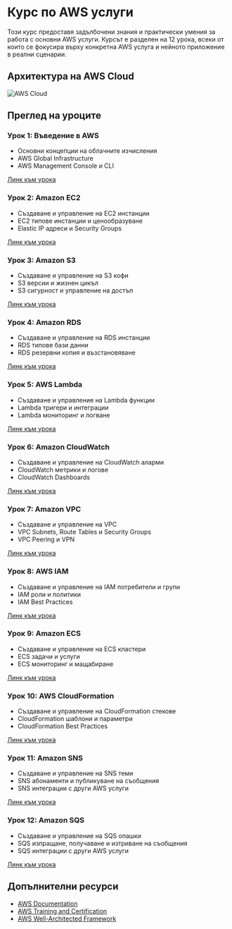 # Курс по AWS услуги

Този курс предоставя задълбочени знания и практически умения за работа с основни AWS услуги. Курсът е разделен на 12 урока, всеки от които се фокусира върху конкретна AWS услуга и нейното приложение в реални сценарии.

## Архитектура на AWS Cloud

![AWS Cloud](/home/yc/Documents/tet/aws_cloud.jpg)



## Преглед на уроците

### Урок 1: Въведение в AWS
- Основни концепции на облачните изчисления
- AWS Global Infrastructure
- AWS Management Console и CLI

[Линк към урока](/Урок_01/README.md)

### Урок 2: Amazon EC2  
- Създаване и управление на EC2 инстанции
- EC2 типове инстанции и ценообразуване
- Elastic IP адреси и Security Groups

[Линк към урока](/Урок_02/README.md)

### Урок 3: Amazon S3
- Създаване и управление на S3 кофи
- S3 версии и жизнен цикъл
- S3 сигурност и управление на достъп

[Линк към урока](/Урок_03/README.md)

### Урок 4: Amazon RDS
- Създаване и управление на RDS инстанции
- RDS типове бази данни
- RDS резервни копия и възстановяване

[Линк към урока](/Урок_04/README.md)

### Урок 5: AWS Lambda
- Създаване и управление на Lambda функции
- Lambda тригери и интеграции
- Lambda мониторинг и логване

[Линк към урока](/Урок_05/README.md)

### Урок 6: Amazon CloudWatch
- Създаване и управление на CloudWatch аларми
- CloudWatch метрики и логове
- CloudWatch Dashboards

[Линк към урока](/Урок_06/README.md)

### Урок 7: Amazon VPC
- Създаване и управление на VPC
- VPC Subnets, Route Tables и Security Groups
- VPC Peering и VPN

[Линк към урока](/Урок_07/README.md)

### Урок 8: AWS IAM
- Създаване и управление на IAM потребители и групи
- IAM роли и политики
- IAM Best Practices

[Линк към урока](/Урок_08/README.md)

### Урок 9: Amazon ECS
- Създаване и управление на ECS кластери
- ECS задачи и услуги
- ECS мониторинг и мащабиране

[Линк към урока](/Урок_09/README.md)

### Урок 10: AWS CloudFormation
- Създаване и управление на CloudFormation стекове
- CloudFormation шаблони и параметри
- CloudFormation Best Practices

[Линк към урока](/Урок_10/README.md)

### Урок 11: Amazon SNS
- Създаване и управление на SNS теми
- SNS абонаменти и публикуване на съобщения
- SNS интеграции с други AWS услуги

[Линк към урока](/Урок_11/README.md)

### Урок 12: Amazon SQS
- Създаване и управление на SQS опашки
- SQS изпращане, получаване и изтриване на съобщения
- SQS интеграции с други AWS услуги

[Линк към урока](/Урок_12/README.md)

## Допълнителни ресурси
- [AWS Documentation](https://docs.aws.amazon.com/)
- [AWS Training and Certification](https://aws.amazon.com/training/)
- [AWS Well-Architected Framework](https://aws.amazon.com/architecture/well-architected/)
